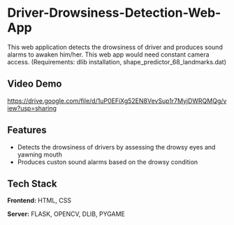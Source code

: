 # Driver-Drowsiness-Detection-Web-App
This web application detects the drowsiness of driver and produces sound alarms to awaken him/her. This web app would need constant camera access.
(Requirements: dlib installation, shape_predictor_68_landmarks.dat)

## Video Demo

https://drive.google.com/file/d/1uP0EFiXg52EN8VevSup1r7MyjDWRQMQg/view?usp=sharing

## Features

- Detects the drowsiness of drivers by assessing the drowsy eyes and yawning mouth
- Produces custon sound alarms based on the drowsy condition

## Tech Stack

**Frontend:** HTML, CSS

**Server:** FLASK, OPENCV, DLIB, PYGAME



